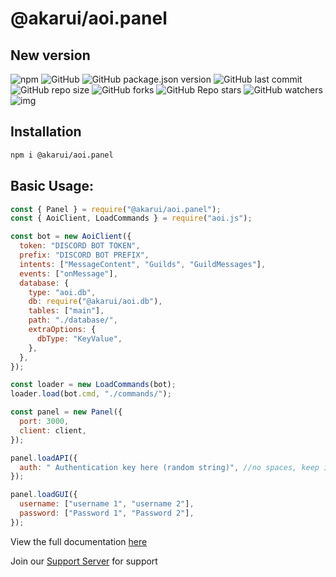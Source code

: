 # @akarui/aoi.panel

## New version

![npm](https://img.shields.io/npm/dt/@akarui/aoi.panel?color=blue&label=NPM%20Downloads&logo=npm&logoColor=Green)
![GitHub](https://img.shields.io/github/license/AkaruiDevelopment/panel?color=blue&logo=github)
![GitHub package.json version](https://img.shields.io/github/package-json/v/AkaruiDevelopment/panel?color=blue&label=Git%20Version)
![GitHub last commit](https://img.shields.io/github/last-commit/AkaruiDevelopment/panel?color=blue)
![GitHub repo size](https://img.shields.io/github/repo-size/AkaruiDevelopment/panel)
![GitHub forks](https://img.shields.io/github/forks/AkaruiDevelopment/panel?color=blue&style=social)
![GitHub Repo stars](https://img.shields.io/github/stars/AkaruiDevelopment/panel?style=social)
![GitHub watchers](https://img.shields.io/github/watchers/AkaruiDevelopment/panel?style=social)
![img](https://cdn.discordapp.com/attachments/1003012450871955566/1154069587638362132/CA0456B9-FA37-4DE3-8F95-9AB3A8B2ACCA.png?ex=654ba28f&is=65392d8f&hm=36fa4f2dd8be6bd1994eb56d830d65fc09ca991ba1e13a29722c4dbc11dad9d1&)

## Installation

```bash
npm i @akarui/aoi.panel
```

## Basic Usage:

```javascript
const { Panel } = require("@akarui/aoi.panel");
const { AoiClient, LoadCommands } = require("aoi.js");

const bot = new AoiClient({
  token: "DISCORD BOT TOKEN",
  prefix: "DISCORD BOT PREFIX",
  intents: ["MessageContent", "Guilds", "GuildMessages"],
  events: ["onMessage"],
  database: {
    type: "aoi.db",
    db: require("@akarui/aoi.db"),
    tables: ["main"],
    path: "./database/",
    extraOptions: {
      dbType: "KeyValue",
    },
  },
});

const loader = new LoadCommands(bot);
loader.load(bot.cmd, "./commands/");

const panel = new Panel({
  port: 3000,
  client: client,
});

panel.loadAPI({
  auth: " Authentication key here (random string)", //no spaces, keep it only alphanumeric...
});

panel.loadGUI({
  username: ["username 1", "username 2"],
  password: ["Password 1", "Password 2"],
});
```

View the full documentation [here](https://github.com/AkaruiDevelopment/panel/tree/v0.0.5/docs/intro.md)

Join our [Support Server](https://aoi.js.org/invite) for support
